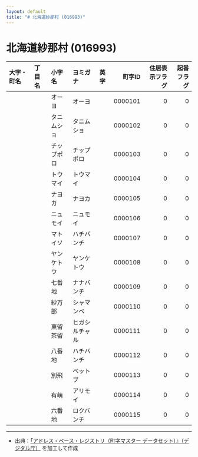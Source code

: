 ```yaml
---
layout: default
title: "# 北海道紗那村 (016993)"
---
```


# 北海道紗那村 (016993)

| 大字・町名 | 丁目名 | 小字名 | ヨミガナ | 英字 | 町字ID | 住居表示フラグ | 起番フラグ |
|:--------|:------|:------|:-----------------|:---------------------|--------:|----------:|--------:|
|  |  | オーヨ | オーヨ |  | 0000101 | 0 | 0 |
|  |  | タニムショ | タニムショ |  | 0000102 | 0 | 0 |
|  |  | チップポロ | チップポロ |  | 0000103 | 0 | 0 |
|  |  | トウマイ | トウマイ |  | 0000104 | 0 | 0 |
|  |  | ナヨカ | ナヨカ |  | 0000105 | 0 | 0 |
|  |  | ニュモイ | ニュモイ |  | 0000106 | 0 | 0 |
|  |  | マトイソ | ハチバンチ |  | 0000107 | 0 | 0 |
|  |  | ヤンケトウ | ヤンケトウ |  | 0000108 | 0 | 0 |
|  |  | 七番地 | ナナバンチ |  | 0000109 | 0 | 0 |
|  |  | 紗万部 | シャマンベ |  | 0000110 | 0 | 0 |
|  |  | 東留茶留 | ヒガシルチャル |  | 0000111 | 0 | 0 |
|  |  | 八番地 | ハチバンチ |  | 0000112 | 0 | 0 |
|  |  | 別飛 | ベットブ |  | 0000113 | 0 | 0 |
|  |  | 有萌 | アリモイ |  | 0000114 | 0 | 0 |
|  |  | 六番地 | ロクバンチ |  | 0000115 | 0 | 0 |

---

- 出典：[「アドレス・ベース・レジストリ（町字マスター データセット）』（デジタル庁）](https://www.digital.go.jp/policies/base_registry_address/) を加工して作成